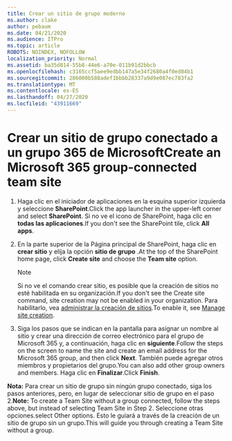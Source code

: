 ```yaml
---
title: Crear un sitio de grupo moderno
ms.author: clake
author: pebaum
ms.date: 04/21/2020
ms.audience: ITPro
ms.topic: article
ROBOTS: NOINDEX, NOFOLLOW
localization_priority: Normal
ms.assetid: ba35d814-55b8-44e6-a70e-011b91d2bbcb
ms.openlocfilehash: c3165ccf5aee9edbb147a5e34f2680a4f0ed04b1
ms.sourcegitcommit: 286000b588adef1bbbb28337a9d9e087ec783fa2
ms.translationtype: MT
ms.contentlocale: es-ES
ms.lasthandoff: 04/27/2020
ms.locfileid: "43911669"
---
```

# <a name="create-an-microsoft-365-group-connected-team-site"></a><span data-ttu-id="81c07-102">Crear un sitio de grupo conectado a un grupo 365 de Microsoft</span><span class="sxs-lookup"><span data-stu-id="81c07-102">Create an Microsoft 365 group-connected team site</span></span>

1. <span data-ttu-id="81c07-103">Haga clic en el iniciador de aplicaciones en la esquina superior izquierda y seleccione **SharePoint**.</span><span class="sxs-lookup"><span data-stu-id="81c07-103">Click the app launcher in the upper-left corner and select **SharePoint**.</span></span> <span data-ttu-id="81c07-104">Si no ve el icono de SharePoint, haga clic en **todas las aplicaciones**.</span><span class="sxs-lookup"><span data-stu-id="81c07-104">If you don't see the SharePoint tile, click **All apps**.</span></span>
    
2. <span data-ttu-id="81c07-105">En la parte superior de la Página principal de SharePoint, haga clic en **crear sitio** y elija la opción **sitio de grupo** .</span><span class="sxs-lookup"><span data-stu-id="81c07-105">At the top of the SharePoint home page, click **Create site** and choose the **Team site** option.</span></span> 
    
    > [!NOTE]
    > <span data-ttu-id="81c07-106">Si no ve el comando crear sitio, es posible que la creación de sitios no esté habilitada en su organización.</span><span class="sxs-lookup"><span data-stu-id="81c07-106">If you don't see the Create site command, site creation may not be enabled in your organization.</span></span> <span data-ttu-id="81c07-107">Para habilitarlo, vea [administrar la creación de sitios](https://go.microsoft.com/fwlink/?linkid=2009644).</span><span class="sxs-lookup"><span data-stu-id="81c07-107">To enable it, see [Manage site creation](https://go.microsoft.com/fwlink/?linkid=2009644).</span></span> 
  
3. <span data-ttu-id="81c07-108">Siga los pasos que se indican en la pantalla para asignar un nombre al sitio y crear una dirección de correo electrónico para el grupo de Microsoft 365 y, a continuación, haga clic en **siguiente**.</span><span class="sxs-lookup"><span data-stu-id="81c07-108">Follow the steps on the screen to name the site and create an email address for the Microsoft 365 group, and then click **Next**.</span></span> <span data-ttu-id="81c07-109">También puede agregar otros miembros y propietarios del grupo.</span><span class="sxs-lookup"><span data-stu-id="81c07-109">You can also add other group owners and members.</span></span> <span data-ttu-id="81c07-110">Haga clic en **Finalizar**.</span><span class="sxs-lookup"><span data-stu-id="81c07-110">Click **Finish**.</span></span>
  
 <span data-ttu-id="81c07-111">**Nota:** Para crear un sitio de grupo sin ningún grupo conectado, siga los pasos anteriores, pero, en lugar de seleccionar sitio de grupo en el paso 2.</span><span class="sxs-lookup"><span data-stu-id="81c07-111">**Note:** To create a Team Site without a group connected, follow the steps above, but instead of selecting Team Site in Step 2.</span></span> <span data-ttu-id="81c07-112">Seleccione otras opciones.</span><span class="sxs-lookup"><span data-stu-id="81c07-112">select Other options.</span></span> <span data-ttu-id="81c07-113">Esto le guiará a través de la creación de un sitio de grupo sin un grupo.</span><span class="sxs-lookup"><span data-stu-id="81c07-113">This will guide you through creating a Team Site without a group.</span></span> 
    

